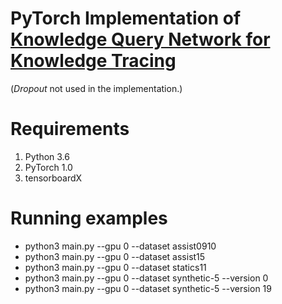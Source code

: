 # PyTorch Implementation of [Knowledge Query Network for Knowledge Tracing](https://dl.acm.org/citation.cfm?id=3303772.3303786)
(*Dropout* not used in the implementation.)
# Requirements
1. Python 3.6
2. PyTorch 1.0
3. tensorboardX

# Running examples
* python3 main.py --gpu 0 --dataset assist0910
* python3 main.py --gpu 0 --dataset assist15
* python3 main.py --gpu 0 --dataset statics11
* python3 main.py --gpu 0 --dataset synthetic-5 --version 0
* python3 main.py --gpu 0 --dataset synthetic-5 --version 19